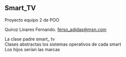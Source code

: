 ## Smart_TV
Proyecto equipo 2 de POO


Quiroz Linares Fernando.         ferso_adidas@msn.com


La clase padre smart_ tv<br>
Clases abstractas los sistemas operativos de cada smart<br>
Los hijos serían las marcas




